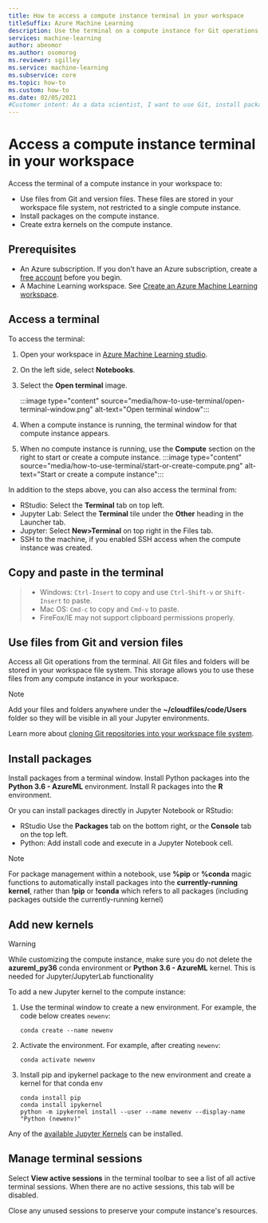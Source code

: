 ```yaml
---
title: How to access a compute instance terminal in your workspace
titleSuffix: Azure Machine Learning
description: Use the terminal on a compute instance for Git operations, to install packages, and add kernels.
services: machine-learning
author: abeomor
ms.author: osomorog
ms.reviewer: sgilley
ms.service: machine-learning
ms.subservice: core
ms.topic: how-to
ms.custom: how-to
ms.date: 02/05/2021
#Customer intent: As a data scientist, I want to use Git, install packages and add kernels to a compute instance in my workspace in Azure Machine Learning studio.
---
```


# Access a compute instance terminal in your workspace

Access the terminal of a compute instance in your workspace to:

* Use files from Git and version files. These files are stored in your workspace file system, not restricted to a single compute instance.
* Install packages on the compute instance.
* Create extra kernels on the compute instance.

## Prerequisites

* An Azure subscription. If you don't have an Azure subscription, create a [free account](https://aka.ms/AMLFree) before you begin.
* A Machine Learning workspace. See [Create an Azure Machine Learning workspace](how-to-manage-workspace.md).

## Access a terminal

To access the terminal:

1. Open your workspace in [Azure Machine Learning studio](https://ml.azure.com).
1. On the left side, select **Notebooks**.
1. Select the **Open terminal** image.

    :::image type="content" source="media/how-to-use-terminal/open-terminal-window.png" alt-text="Open terminal window":::

1. When a compute instance is running, the terminal window for that compute instance appears.
1. When no compute instance is running, use the **Compute** section on the right to start or create a compute instance.
    :::image type="content" source="media/how-to-use-terminal/start-or-create-compute.png" alt-text="Start or create a compute instance":::

In addition to the steps above, you can also access the terminal from:

* RStudio: Select the **Terminal** tab on top left.
* Jupyter Lab:  Select the **Terminal** tile under the **Other** heading in the Launcher tab.
* Jupyter:  Select **New>Terminal** on top right in the Files tab.
* SSH to the machine, if you enabled SSH access when the compute instance was created.

## Copy and paste in the terminal

> * Windows: `Ctrl-Insert` to copy and use `Ctrl-Shift-v` or `Shift-Insert` to paste.
> * Mac OS: `Cmd-c` to copy and `Cmd-v` to paste.
> * FireFox/IE may not support clipboard permissions properly.

## <a name=git></a> Use files from Git and version files

Access all Git operations from the terminal. All Git files and folders will be stored in your workspace file system. This storage allows you to use these files from any compute instance in your workspace.

> [!NOTE]
> Add your files and folders anywhere under the **~/cloudfiles/code/Users** folder so they will be visible in all your Jupyter environments.

Learn more about [cloning Git repositories into your workspace file system](concept-train-model-git-integration.md#clone-git-repositories-into-your-workspace-file-system).

## Install packages

 Install packages from a terminal window. Install Python packages into the **Python 3.6 - AzureML** environment.  Install R packages into the **R** environment.

Or you can install packages directly in Jupyter Notebook or RStudio:

* RStudio Use the **Packages** tab on the bottom right, or the **Console** tab on the top left.  
* Python: Add install code and execute in a Jupyter Notebook cell.

> [!NOTE]
> For package management within a notebook, use **%pip** or **%conda** magic functions to automatically install packages into the **currently-running kernel**, rather than **!pip** or **!conda** which refers to all packages (including packages outside the currently-running kernel)

## Add new kernels

> [!WARNING]
>  While customizing the compute instance, make sure you do not delete the **azureml_py36** conda environment or **Python 3.6 - AzureML** kernel. This is needed for Jupyter/JupyterLab functionality

To add a new Jupyter kernel to the compute instance:

1. Use the terminal window to create a new environment.  For example, the code below creates `newenv`:

    ```shell
    conda create --name newenv
    ```

1. Activate the environment.  For example, after creating `newenv`:

    ```shell
    conda activate newenv
    ```

1. Install pip and ipykernel package to the new environment and create a kernel for that conda env

    ```shell
    conda install pip
    conda install ipykernel
    python -m ipykernel install --user --name newenv --display-name "Python (newenv)"
    ```

Any of the [available Jupyter Kernels](https://github.com/jupyter/jupyter/wiki/Jupyter-kernels) can be installed.

## Manage terminal sessions

 Select **View active sessions** in the terminal toolbar to see a list of all active terminal sessions. When there are no active sessions, this tab will be disabled.

Close any unused sessions to preserve your compute instance's resources.